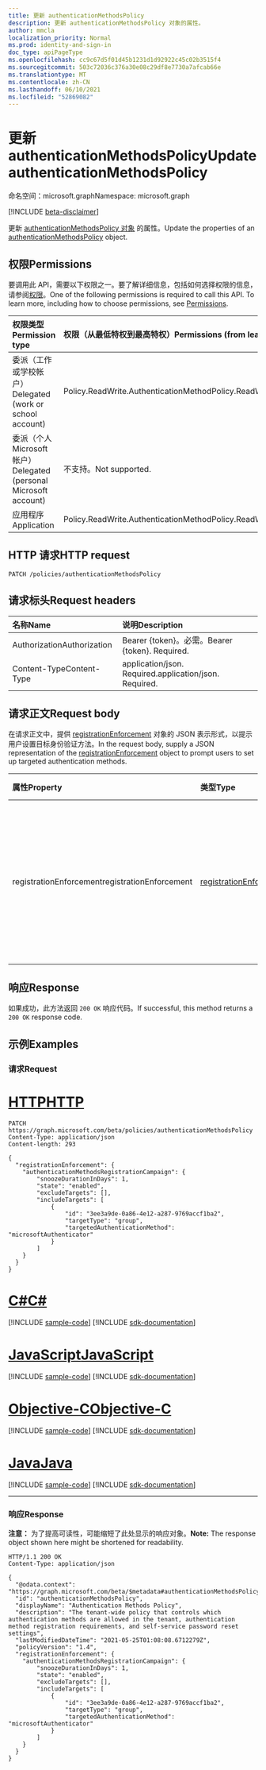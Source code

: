 ```yaml
---
title: 更新 authenticationMethodsPolicy
description: 更新 authenticationMethodsPolicy 对象的属性。
author: mmcla
localization_priority: Normal
ms.prod: identity-and-sign-in
doc_type: apiPageType
ms.openlocfilehash: cc9c67d5f01d45b1231d1d92922c45c02b3515f4
ms.sourcegitcommit: 503c72036c376a30e08c29df8e7730a7afcab66e
ms.translationtype: MT
ms.contentlocale: zh-CN
ms.lasthandoff: 06/10/2021
ms.locfileid: "52869082"
---
```

# <a name="update-authenticationmethodspolicy"></a><span data-ttu-id="84c1c-103">更新 authenticationMethodsPolicy</span><span class="sxs-lookup"><span data-stu-id="84c1c-103">Update authenticationMethodsPolicy</span></span>
<span data-ttu-id="84c1c-104">命名空间：microsoft.graph</span><span class="sxs-lookup"><span data-stu-id="84c1c-104">Namespace: microsoft.graph</span></span>

[!INCLUDE [beta-disclaimer](../../includes/beta-disclaimer.md)]

<span data-ttu-id="84c1c-105">更新 [authenticationMethodsPolicy 对象](../resources/authenticationmethodspolicy.md) 的属性。</span><span class="sxs-lookup"><span data-stu-id="84c1c-105">Update the properties of an [authenticationMethodsPolicy](../resources/authenticationmethodspolicy.md) object.</span></span>

## <a name="permissions"></a><span data-ttu-id="84c1c-106">权限</span><span class="sxs-lookup"><span data-stu-id="84c1c-106">Permissions</span></span>
<span data-ttu-id="84c1c-p101">要调用此 API，需要以下权限之一。要了解详细信息，包括如何选择权限的信息，请参阅[权限](/graph/permissions-reference)。</span><span class="sxs-lookup"><span data-stu-id="84c1c-p101">One of the following permissions is required to call this API. To learn more, including how to choose permissions, see [Permissions](/graph/permissions-reference).</span></span>

|<span data-ttu-id="84c1c-109">权限类型</span><span class="sxs-lookup"><span data-stu-id="84c1c-109">Permission type</span></span>|<span data-ttu-id="84c1c-110">权限（从最低特权到最高特权）</span><span class="sxs-lookup"><span data-stu-id="84c1c-110">Permissions (from least to most privileged)</span></span>|
|:---|:---|
|<span data-ttu-id="84c1c-111">委派（工作或学校帐户）</span><span class="sxs-lookup"><span data-stu-id="84c1c-111">Delegated (work or school account)</span></span>|<span data-ttu-id="84c1c-112">Policy.ReadWrite.AuthenticationMethod</span><span class="sxs-lookup"><span data-stu-id="84c1c-112">Policy.ReadWrite.AuthenticationMethod</span></span>|
|<span data-ttu-id="84c1c-113">委派（个人 Microsoft 帐户）</span><span class="sxs-lookup"><span data-stu-id="84c1c-113">Delegated (personal Microsoft account)</span></span>|<span data-ttu-id="84c1c-114">不支持。</span><span class="sxs-lookup"><span data-stu-id="84c1c-114">Not supported.</span></span>|
|<span data-ttu-id="84c1c-115">应用程序</span><span class="sxs-lookup"><span data-stu-id="84c1c-115">Application</span></span>|<span data-ttu-id="84c1c-116">Policy.ReadWrite.AuthenticationMethod</span><span class="sxs-lookup"><span data-stu-id="84c1c-116">Policy.ReadWrite.AuthenticationMethod</span></span>|

## <a name="http-request"></a><span data-ttu-id="84c1c-117">HTTP 请求</span><span class="sxs-lookup"><span data-stu-id="84c1c-117">HTTP request</span></span>

<!-- {
  "blockType": "ignored"
}
-->
``` http
PATCH /policies/authenticationMethodsPolicy
```

## <a name="request-headers"></a><span data-ttu-id="84c1c-118">请求标头</span><span class="sxs-lookup"><span data-stu-id="84c1c-118">Request headers</span></span>
|<span data-ttu-id="84c1c-119">名称</span><span class="sxs-lookup"><span data-stu-id="84c1c-119">Name</span></span>|<span data-ttu-id="84c1c-120">说明</span><span class="sxs-lookup"><span data-stu-id="84c1c-120">Description</span></span>|
|:---|:---|
|<span data-ttu-id="84c1c-121">Authorization</span><span class="sxs-lookup"><span data-stu-id="84c1c-121">Authorization</span></span>|<span data-ttu-id="84c1c-p102">Bearer {token}。必需。</span><span class="sxs-lookup"><span data-stu-id="84c1c-p102">Bearer {token}. Required.</span></span>|
|<span data-ttu-id="84c1c-124">Content-Type</span><span class="sxs-lookup"><span data-stu-id="84c1c-124">Content-Type</span></span>|<span data-ttu-id="84c1c-p103">application/json. Required.</span><span class="sxs-lookup"><span data-stu-id="84c1c-p103">application/json. Required.</span></span>|

## <a name="request-body"></a><span data-ttu-id="84c1c-127">请求正文</span><span class="sxs-lookup"><span data-stu-id="84c1c-127">Request body</span></span>
<span data-ttu-id="84c1c-128">在请求正文中，提供 [registrationEnforcement](../resources/registrationenforcement.md) 对象的 JSON 表示形式，以提示用户设置目标身份验证方法。</span><span class="sxs-lookup"><span data-stu-id="84c1c-128">In the request body, supply a JSON representation of the [registrationEnforcement](../resources/registrationenforcement.md) object to prompt users to set up targeted authentication methods.</span></span> 

|<span data-ttu-id="84c1c-129">属性</span><span class="sxs-lookup"><span data-stu-id="84c1c-129">Property</span></span>|<span data-ttu-id="84c1c-130">类型</span><span class="sxs-lookup"><span data-stu-id="84c1c-130">Type</span></span>|<span data-ttu-id="84c1c-131">说明</span><span class="sxs-lookup"><span data-stu-id="84c1c-131">Description</span></span>|
|:---|:---|:---|
|<span data-ttu-id="84c1c-132">registrationEnforcement</span><span class="sxs-lookup"><span data-stu-id="84c1c-132">registrationEnforcement</span></span>|[<span data-ttu-id="84c1c-133">registrationEnforcement</span><span class="sxs-lookup"><span data-stu-id="84c1c-133">registrationEnforcement</span></span>](../resources/registrationenforcement.md)|<span data-ttu-id="84c1c-134">在登录时强制注册。</span><span class="sxs-lookup"><span data-stu-id="84c1c-134">Enforce registration at sign-in time.</span></span> <span data-ttu-id="84c1c-135">此属性可用于提示用户设置目标身份验证方法。</span><span class="sxs-lookup"><span data-stu-id="84c1c-135">This property can be used to prompt users to set up targeted authentication methods.</span></span>|

## <a name="response"></a><span data-ttu-id="84c1c-136">响应</span><span class="sxs-lookup"><span data-stu-id="84c1c-136">Response</span></span>
<span data-ttu-id="84c1c-137">如果成功，此方法返回 `200 OK` 响应代码。</span><span class="sxs-lookup"><span data-stu-id="84c1c-137">If successful, this method returns a `200 OK` response code.</span></span>

## <a name="examples"></a><span data-ttu-id="84c1c-138">示例</span><span class="sxs-lookup"><span data-stu-id="84c1c-138">Examples</span></span>

### <a name="request"></a><span data-ttu-id="84c1c-139">请求</span><span class="sxs-lookup"><span data-stu-id="84c1c-139">Request</span></span>

# <a name="http"></a>[<span data-ttu-id="84c1c-140">HTTP</span><span class="sxs-lookup"><span data-stu-id="84c1c-140">HTTP</span></span>](#tab/http)
<!-- {
  "blockType": "request",
  "name": "update_authenticationmethodspolicy"
}
-->
``` http
PATCH https://graph.microsoft.com/beta/policies/authenticationMethodsPolicy
Content-Type: application/json
Content-length: 293

{
  "registrationEnforcement": {
    "authenticationMethodsRegistrationCampaign": {
        "snoozeDurationInDays": 1,
        "state": "enabled",
        "excludeTargets": [],
        "includeTargets": [
            {
                "id": "3ee3a9de-0a86-4e12-a287-9769accf1ba2",
                "targetType": "group",
                "targetedAuthenticationMethod": "microsoftAuthenticator"
            }
        ]
    }
  }
}
```
# <a name="c"></a>[<span data-ttu-id="84c1c-141">C#</span><span class="sxs-lookup"><span data-stu-id="84c1c-141">C#</span></span>](#tab/csharp)
[!INCLUDE [sample-code](../includes/snippets/csharp/update-authenticationmethodspolicy-csharp-snippets.md)]
[!INCLUDE [sdk-documentation](../includes/snippets/snippets-sdk-documentation-link.md)]

# <a name="javascript"></a>[<span data-ttu-id="84c1c-142">JavaScript</span><span class="sxs-lookup"><span data-stu-id="84c1c-142">JavaScript</span></span>](#tab/javascript)
[!INCLUDE [sample-code](../includes/snippets/javascript/update-authenticationmethodspolicy-javascript-snippets.md)]
[!INCLUDE [sdk-documentation](../includes/snippets/snippets-sdk-documentation-link.md)]

# <a name="objective-c"></a>[<span data-ttu-id="84c1c-143">Objective-C</span><span class="sxs-lookup"><span data-stu-id="84c1c-143">Objective-C</span></span>](#tab/objc)
[!INCLUDE [sample-code](../includes/snippets/objc/update-authenticationmethodspolicy-objc-snippets.md)]
[!INCLUDE [sdk-documentation](../includes/snippets/snippets-sdk-documentation-link.md)]

# <a name="java"></a>[<span data-ttu-id="84c1c-144">Java</span><span class="sxs-lookup"><span data-stu-id="84c1c-144">Java</span></span>](#tab/java)
[!INCLUDE [sample-code](../includes/snippets/java/update-authenticationmethodspolicy-java-snippets.md)]
[!INCLUDE [sdk-documentation](../includes/snippets/snippets-sdk-documentation-link.md)]

---



### <a name="response"></a><span data-ttu-id="84c1c-145">响应</span><span class="sxs-lookup"><span data-stu-id="84c1c-145">Response</span></span>
<span data-ttu-id="84c1c-146">**注意：** 为了提高可读性，可能缩短了此处显示的响应对象。</span><span class="sxs-lookup"><span data-stu-id="84c1c-146">**Note:** The response object shown here might be shortened for readability.</span></span>
<!-- {
  "blockType": "response",
  "truncated": true,
  "@odata.type": "microsoft.graph.authenticationMethodsPolicy"
}
-->
``` http
HTTP/1.1 200 OK
Content-Type: application/json

{
  "@odata.context": "https://graph.microsoft.com/beta/$metadata#authenticationMethodsPolicy",
  "id": "authenticationMethodsPolicy",
  "displayName": "Authentication Methods Policy",
  "description": "The tenant-wide policy that controls which authentication methods are allowed in the tenant, authentication method registration requirements, and self-service password reset settings",
  "lastModifiedDateTime": "2021-05-25T01:08:08.6712279Z",
  "policyVersion": "1.4",
  "registrationEnforcement": {
    "authenticationMethodsRegistrationCampaign": {
        "snoozeDurationInDays": 1,
        "state": "enabled",
        "excludeTargets": [],
        "includeTargets": [
            {
                "id": "3ee3a9de-0a86-4e12-a287-9769accf1ba2",
                "targetType": "group",
                "targetedAuthenticationMethod": "microsoftAuthenticator"
            }
        ]
    }
  }
}
```
